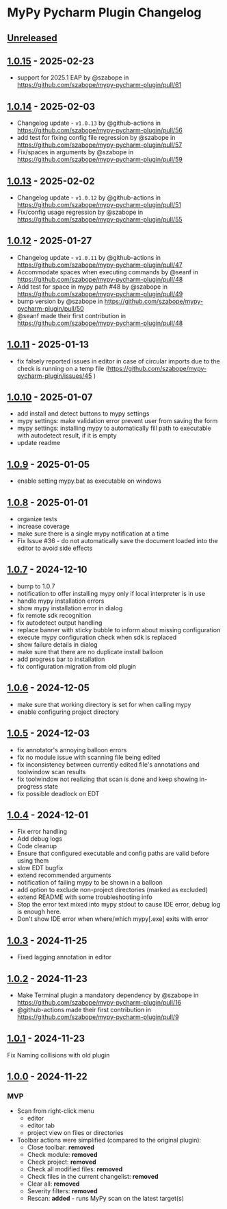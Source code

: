 # MyPy Pycharm Plugin Changelog

## [Unreleased]

## [1.0.15] - 2025-02-23

- support for 2025.1 EAP by @szabope in https://github.com/szabope/mypy-pycharm-plugin/pull/61

## [1.0.14] - 2025-02-03

- Changelog update - `v1.0.13` by @github-actions in https://github.com/szabope/mypy-pycharm-plugin/pull/56
- add test for fixing config file regression by @szabope in https://github.com/szabope/mypy-pycharm-plugin/pull/57
- Fix/spaces in arguments by @szabope in https://github.com/szabope/mypy-pycharm-plugin/pull/59

## [1.0.13] - 2025-02-02

- Changelog update - `v1.0.12` by @github-actions in https://github.com/szabope/mypy-pycharm-plugin/pull/51
- Fix/config usage regression by @szabope in https://github.com/szabope/mypy-pycharm-plugin/pull/55

## [1.0.12] - 2025-01-27

- Changelog update - `v1.0.11` by @github-actions in https://github.com/szabope/mypy-pycharm-plugin/pull/47
- Accommodate spaces when executing commands by @seanf in https://github.com/szabope/mypy-pycharm-plugin/pull/48
- Add test for space in mypy path #48 by @szabope in https://github.com/szabope/mypy-pycharm-plugin/pull/49
- bump version by @szabope in https://github.com/szabope/mypy-pycharm-plugin/pull/50
- @seanf made their first contribution in https://github.com/szabope/mypy-pycharm-plugin/pull/48

## [1.0.11] - 2025-01-13

- fix falsely reported issues in editor in case of circular imports due to the check is running on a temp file (https://github.com/szabope/mypy-pycharm-plugin/issues/45 )

## [1.0.10] - 2025-01-07

- add install and detect buttons to mypy settings
- mypy settings: make validation error prevent user from saving the form
- mypy settings: installing mypy to automatically fill path to executable with autodetect result, if it is empty
- update readme

## [1.0.9] - 2025-01-05

- enable setting mypy.bat as executable on windows

## [1.0.8] - 2025-01-01

- organize tests
- increase coverage
- make sure there is a single mypy notification at a time
- Fix Issue #36 - do not automatically save the document loaded into the editor to avoid side effects

## [1.0.7] - 2024-12-10

- bump to 1.0.7
- notification to offer installing mypy only if local interpreter is in use
- handle mypy installation errors
- show mypy installation error in dialog
- fix remote sdk recognition
- fix autodetect output handling
- replace banner with sticky bubble to inform about missing configuration
- execute mypy configuration check when sdk is replaced
- show failure details in dialog
- make sure that there are no duplicate install balloon
- add progress bar to installation
- fix configuration migration from old plugin

## [1.0.6] - 2024-12-05

- make sure that working directory is set for when calling mypy
- enable configuring project directory

## [1.0.5] - 2024-12-03

- fix annotator's annoying balloon errors
- fix no module issue with scanning file being edited
- fix inconsistency between currently edited file's annotations and toolwindow scan results
- fix toolwindow not realizing that scan is done and keep showing in-progress state
- fix possible deadlock on EDT

## [1.0.4] - 2024-12-01

- Fix error handling
- Add debug logs
- Code cleanup
- Ensure that configured executable and config paths are valid before using them
- slow EDT bugfix
- extend recommended arguments
- notification of failing mypy to be shown in a balloon
- add option to exclude non-project directories (marked as excluded)
- extend README with some troubleshooting info
- Stop the error text mixed into mypy stdout to cause IDE error, debug log is enough here.
- Don't show IDE error when where/which mypy[.exe] exits with error

## [1.0.3] - 2024-11-25

- Fixed lagging annotation in editor

## [1.0.2] - 2024-11-23

- Make Terminal plugin a mandatory dependency by @szabope in https://github.com/szabope/mypy-pycharm-plugin/pull/16
- @github-actions made their first contribution in https://github.com/szabope/mypy-pycharm-plugin/pull/9

## [1.0.1] - 2024-11-23

Fix Naming collisions with old plugin

## [1.0.0] - 2024-11-22

### MVP

- Scan from right-click menu
   - editor
   - editor tab
   - project view on files or directories
- Toolbar actions were simplified (compared to the original plugin):
     - Close toolbar: **removed**
     - Check module: **removed**
     - Check project: **removed**
     - Check all modified files: **removed**
     - Check files in the current changelist: **removed**
     - Clear all: **removed**
     - Severity filters: **removed**
     - Rescan: **added** - runs MyPy scan on the latest target(s)

[Unreleased]: https://github.com/szabope/mypy-pycharm-plugin/compare/v1.0.15...HEAD
[1.0.15]: https://github.com/szabope/mypy-pycharm-plugin/compare/v1.0.14...v1.0.15
[1.0.14]: https://github.com/szabope/mypy-pycharm-plugin/compare/v1.0.13...v1.0.14
[1.0.13]: https://github.com/szabope/mypy-pycharm-plugin/compare/v1.0.12...v1.0.13
[1.0.12]: https://github.com/szabope/mypy-pycharm-plugin/compare/v1.0.11...v1.0.12
[1.0.11]: https://github.com/szabope/mypy-pycharm-plugin/compare/v1.0.10...v1.0.11
[1.0.10]: https://github.com/szabope/mypy-pycharm-plugin/compare/v1.0.9...v1.0.10
[1.0.9]: https://github.com/szabope/mypy-pycharm-plugin/compare/v1.0.8...v1.0.9
[1.0.8]: https://github.com/szabope/mypy-pycharm-plugin/compare/v1.0.7...v1.0.8
[1.0.7]: https://github.com/szabope/mypy-pycharm-plugin/compare/v1.0.6...v1.0.7
[1.0.6]: https://github.com/szabope/mypy-pycharm-plugin/compare/v1.0.5...v1.0.6
[1.0.5]: https://github.com/szabope/mypy-pycharm-plugin/compare/v1.0.4...v1.0.5
[1.0.4]: https://github.com/szabope/mypy-pycharm-plugin/compare/v1.0.3...v1.0.4
[1.0.3]: https://github.com/szabope/mypy-pycharm-plugin/compare/v1.0.2...v1.0.3
[1.0.2]: https://github.com/szabope/mypy-pycharm-plugin/compare/v1.0.1...v1.0.2
[1.0.1]: https://github.com/szabope/mypy-pycharm-plugin/compare/v1.0.0...v1.0.1
[1.0.0]: https://github.com/szabope/mypy-pycharm-plugin/commits/v1.0.0
